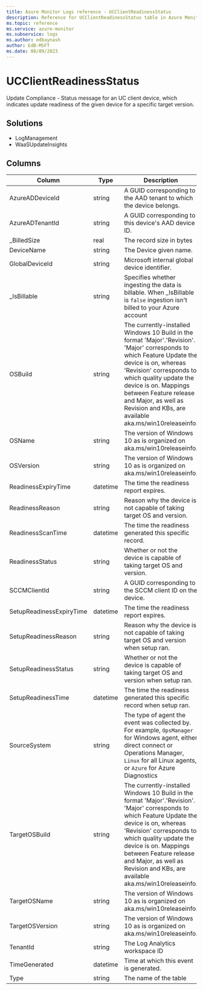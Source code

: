 ```yaml
---
title: Azure Monitor Logs reference - UCClientReadinessStatus
description: Reference for UCClientReadinessStatus table in Azure Monitor Logs.
ms.topic: reference
ms.service: azure-monitor
ms.subservice: logs
ms.author: edbaynash
author: EdB-MSFT
ms.date: 08/09/2023
---
```


# UCClientReadinessStatus

Update Compliance - Status message for an UC client device, which indicates update readiness of the given device for a specific target version.

## Solutions

- LogManagement
- WaaSUpdateInsights




## Columns

| Column | Type | Description |
|---|---|---|
| AzureADDeviceId | string | A GUID corresponding to the AAD tenant to which the device belongs. |
| AzureADTenantId | string | A GUID corresponding to this device's AAD device ID. |
| _BilledSize | real | The record size in bytes |
| DeviceName | string | The Device given name. |
| GlobalDeviceId | string | Microsoft internal global device identifier. |
| _IsBillable | string | Specifies whether ingesting the data is billable. When _IsBillable is `false` ingestion isn't billed to your Azure account |
| OSBuild | string | The currently-installed Windows 10 Build in the format 'Major'.'Revision'. 'Major' corresponds to which Feature Update the device is on, whereas 'Revision' corresponds to which quality update the device is on. Mappings between Feature release and Major, as well as Revision and KBs, are available aka.ms/win10releaseinfo. |
| OSName | string | The version of Windows 10 as is organized on aka.ms/win10releaseinfo. |
| OSVersion | string | The version of Windows 10 as is organized on aka.ms/win10releaseinfo. |
| ReadinessExpiryTime | datetime | The time the readiness report expires. |
| ReadinessReason | string | Reason why the device is not capable of taking target OS and version. |
| ReadinessScanTime | datetime | The time the readiness generated this specific record. |
| ReadinessStatus | string | Whether or not the device is capable of taking target OS and version. |
| SCCMClientId | string | A GUID corresponding to the SCCM client ID on the device. |
| SetupReadinessExpiryTime | datetime | The time the readiness report expires. |
| SetupReadinessReason | string | Reason why the device is not capable of taking target OS and version when setup ran. |
| SetupReadinessStatus | string | Whether or not the device is capable of taking target OS and version when setup ran. |
| SetupReadinessTime | datetime | The time the readiness generated this specific record when setup ran. |
| SourceSystem | string | The type of agent the event was collected by. For example, `OpsManager` for Windows agent, either direct connect or Operations Manager, `Linux` for all Linux agents, or `Azure` for Azure Diagnostics |
| TargetOSBuild | string | The currently-installed Windows 10 Build in the format 'Major'.'Revision'. 'Major' corresponds to which Feature Update the device is on, whereas 'Revision' corresponds to which quality update the device is on. Mappings between Feature release and Major, as well as Revision and KBs, are available aka.ms/win10releaseinfo. |
| TargetOSName | string | The version of Windows 10 as is organized on aka.ms/win10releaseinfo. |
| TargetOSVersion | string | The version of Windows 10 as is organized on aka.ms/win10releaseinfo. |
| TenantId | string | The Log Analytics workspace ID |
| TimeGenerated | datetime | Time at which this event is generated. |
| Type | string | The name of the table |
